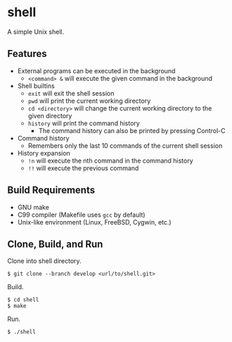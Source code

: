 # shell

A simple Unix shell.

## Features

* External programs can be executed in the background
    * `<command> &` will execute the given command in the background
* Shell builtins
    * `exit` will exit the shell session
    * `pwd` will print the current working directory
    * `cd <directory>` will change the current working directory to the given directory
    * `history` will print the command history
        * The command history can also be printed by pressing Control-C
* Command history
    * Remembers only the last 10 commands of the current shell session
* History expansion
    * `!n` will execute the nth command in the command history
    * `!!` will execute the previous command

## Build Requirements

* GNU make
* C99 compiler (Makefile uses `gcc` by default)
* Unix-like environment (Linux, FreeBSD, Cygwin, etc.)

## Clone, Build, and Run

Clone into shell directory.

```
$ git clone --branch develop <url/to/shell.git>
```

Build.

```
$ cd shell
$ make
```

Run.

```
$ ./shell
```
